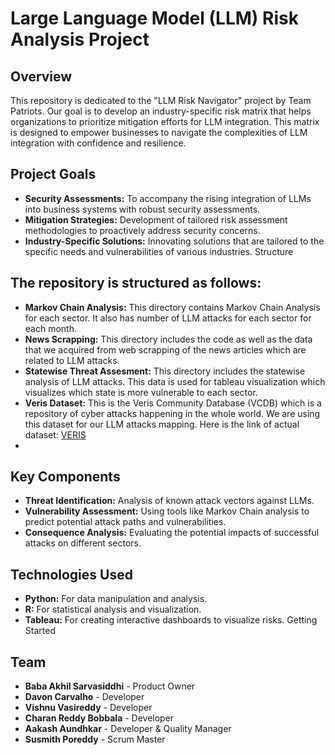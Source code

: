 # Large Language Model (LLM) Risk Analysis Project

## Overview

This repository is dedicated to the "LLM Risk Navigator" project by Team Patriots. Our goal is to develop an industry-specific risk matrix that helps organizations to prioritize mitigation efforts for LLM integration. This matrix is designed to empower businesses to navigate the complexities of LLM integration with confidence and resilience.

## Project Goals

- **Security Assessments:** To accompany the rising integration of LLMs into business systems with robust security assessments.
- **Mitigation Strategies:** Development of tailored risk assessment methodologies to proactively address security concerns.
- **Industry-Specific Solutions:** Innovating solutions that are tailored to the specific needs and vulnerabilities of various industries.
Structure

##  The repository is structured as follows:

- **Markov Chain Analysis:** This directory contains Markov Chain Analysis for each sector. It also has number of LLM attacks for each sector for each month.
- **News Scrapping:** This directory includes the code as well as the data that we acquired from web scrapping of the news articles which are related to LLM attacks.
- **Statewise Threat Assesment:** This directory includes the statewise analysis of LLM attacks. This data is used for tableau visualization which visualizes which state is more vulnerable to each sector.
- **Veris Dataset:** This is the Veris Community Database (VCDB) which is a repository of cyber attacks happening in the whole world. We are using this dataset for our LLM attacks mapping. Here is the link of actual dataset: [VERIS](https://github.com/vz-risk/VCDB)
- 
## Key Components

- **Threat Identification:** Analysis of known attack vectors against LLMs.
- **Vulnerability Assessment:** Using tools like Markov Chain analysis to predict potential attack paths and vulnerabilities.
- **Consequence Analysis:** Evaluating the potential impacts of successful attacks on different sectors.

## Technologies Used

- **Python:** For data manipulation and analysis.
- **R:** For statistical analysis and visualization.
- **Tableau:** For creating interactive dashboards to visualize risks.
Getting Started


## Team

- **Baba Akhil Sarvasiddhi** - Product Owner
- **Davon Carvalho** - Developer
- **Vishnu Vasireddy** - Developer
- **Charan Reddy Bobbala** - Developer
- **Aakash Aundhkar** - Developer & Quality Manager
- **Susmith Poreddy** - Scrum Master
